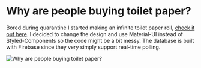 # Why are people buying toilet paper?

Bored during quarantine I started making an infinite toilet paper roll, [check it out here](https://whyarepeoplebuyingtoiletpaper.com/). I decided to change the design and use Material-UI instead of Styled-Components so the code might be a bit messy. The database is built with Firebase since they very simply support real-time polling.

![Why are people buying toilet paper?](https://amirossanloo.com/github/toilet-paper/toilet-paper_main.jpg)
